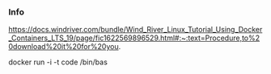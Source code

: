### Info
https://docs.windriver.com/bundle/Wind_River_Linux_Tutorial_Using_Docker_Containers_LTS_19/page/fic1622569896529.html#:~:text=Procedure,to%20download%20it%20for%20you.

docker run -i -t code /bin/bas
